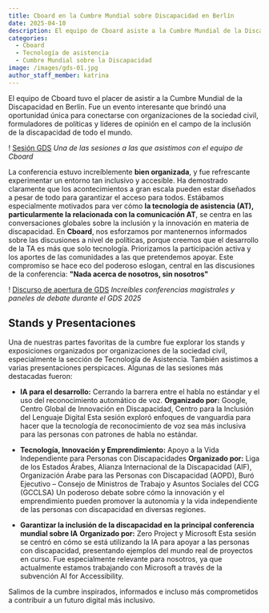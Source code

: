 ```yaml
---
title: Cboard en la Cumbre Mundial sobre Discapacidad en Berlín
date: 2025-04-10
description: El equipo de Cboard asiste a la Cumbre Mundial de la Discapacidad en Berlín para conectarse con otros en el campo de la inclusión de la discapacidad y la tecnología de asistencia.
categories:
  - Cboard
  - Tecnología de asistencia
  - Cumbre Mundial sobre la Discapacidad
image: /images/gds-01.jpg
author_staff_member: katrina
---
```


El equipo de Cboard tuvo el placer de asistir a la Cumbre Mundial de la Discapacidad en Berlín. Fue un evento interesante que brindó una oportunidad única para conectarse con organizaciones de la sociedad civil, formuladores de políticas y líderes de opinión en el campo de la inclusión de la discapacidad de todo el mundo.

! [Sesión GDS](/images/gds-02.jpg) _Una de las sesiones a las que asistimos con el equipo de Cboard_

La conferencia estuvo increíblemente **bien organizada**, y fue refrescante experimentar un entorno tan inclusivo y accesible. Ha demostrado claramente que los acontecimientos a gran escala pueden estar diseñados a pesar de todo para garantizar el acceso para todos.
Estábamos especialmente motivados para ver cómo **la tecnología de asistencia (AT), particularmente la relacionada con la comunicación AT**, se centra en las conversaciones globales sobre la inclusión y la innovación en materia de discapacidad. En **Cboard**, nos esforzamos por mantenernos informados sobre las discusiones a nivel de políticas, porque creemos que el desarrollo de la TA es más que solo tecnología. Priorizamos la participación activa y los aportes de las comunidades a las que pretendemos apoyar.
Este compromiso se hace eco del poderoso eslogan, central en las discusiones de la conferencia: **"Nada acerca de nosotros, sin nosotros"**

! [Discurso de apertura de GDS](/images/gds-03.jpg) _Increíbles conferencias magistrales y paneles de debate durante el GDS 2025_

## Stands y Presentaciones

Una de nuestras partes favoritas de la cumbre fue explorar los stands y exposiciones organizados por organizaciones de la sociedad civil, especialmente la sección de Tecnología de Asistencia.
También asistimos a varias presentaciones perspicaces. Algunas de las sesiones más destacadas fueron:

- **IA para el desarrollo:** Cerrando la barrera entre el habla no estándar y el uso del reconocimiento automático de voz.
 **Organizado por:** Google, Centro Global de Innovación en Discapacidad, Centro para la Inclusión del Lenguaje Digital
 Esta sesión exploró enfoques de vanguardia para hacer que la tecnología de reconocimiento de voz sea más inclusiva para las personas con patrones de habla no estándar.

- **Tecnología, Innovación y Emprendimiento:** Apoyo a la Vida Independiente para Personas con Discapacidades
 **Organizado por:** Liga de los Estados Árabes, Alianza Internacional de la Discapacidad (AIF), Organización Árabe para las Personas con Discapacidad (AOPD), Buró Ejecutivo – Consejo de Ministros de Trabajo y Asuntos Sociales del CCG (GCCLSA)
 Un poderoso debate sobre cómo la innovación y el emprendimiento pueden promover la autonomía y la vida independiente de las personas con discapacidad en diversas regiones.

- **Garantizar la inclusión de la discapacidad en la principal conferencia mundial sobre IA**
 **Organizado por:** Zero Project y Microsoft
 Esta sesión se centró en cómo se está utilizando la IA para apoyar a las personas con discapacidad, presentando ejemplos del mundo real de proyectos en curso. Fue especialmente relevante para nosotros, ya que actualmente estamos trabajando con Microsoft a través de la subvención AI for Accessibility.

Salimos de la cumbre inspirados, informados e incluso más comprometidos a contribuir a un futuro digital más inclusivo.
